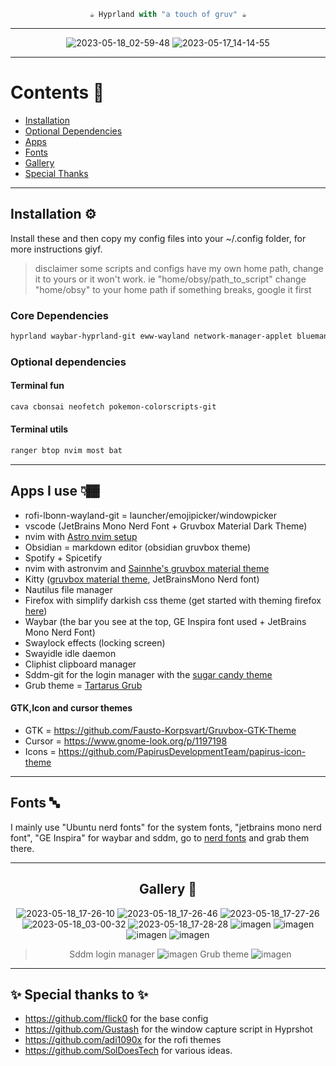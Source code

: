 <div align="justify">
<div align="center">

```ocaml
☕ Hyprland with "a touch of gruv" ☕
```
  -----------
![2023-05-18_02-59-48](https://github.com/0bCdian/Hyprland_dotfiles/assets/101421807/7ec3cd7b-633d-46c2-aafb-95ddf4e1cec0)
![2023-05-17_14-14-55](https://github.com/0bCdian/Hyprland_dotfiles/assets/101421807/eb55c8a4-9104-40d9-a2d0-c4eb3402e91c)
  
----------
</div>
</div>


# Contents 📖
- [Installation](#Installation)
- [Optional Dependencies](#Optional-dependencies)
- [Apps](#Apps-I-use)
- [Fonts](#Fonts)
- [Gallery](#Gallery)
- [Special Thanks]()

 -----------
## Installation ⚙️
Install these and then copy my config files into your ~/.config folder, for more instructions giyf.
> disclaimer some scripts and configs have my own home path, change it to yours or it won't work. ie "home/obsy/path_to_script" change "home/obsy" to your home path
> if something breaks, google it first 
### Core Dependencies

```bash
hyprland waybar-hyprland-git eww-wayland network-manager-applet blueman python rustup kitty fish rofi-emoji rofi-lbonn-wayland-git xdg-desktop-portal-hyprland swayidle swaylock-effects grim slurp dunst wl-clipboard cliphist swww 
```
### Optional dependencies
#### Terminal fun
```Bash
cava cbonsai neofetch pokemon-colorscripts-git
```
#### Terminal utils 
```Bash
ranger btop nvim most bat
```

---------------------------
 
## Apps I use 👇🏾
- rofi-lbonn-wayland-git = launcher/emojipicker/windowpicker
- vscode (JetBrains Mono Nerd Font + Gruvbox Material Dark Theme)
- nvim with [Astro nvim setup](https://astronvim.com/)
- Obsidian = markdown editor (obsidian gruvbox theme)
- Spotify + Spicetify 
- nvim with astronvim and [Sainnhe's gruvbox material theme](https://github.com/sainnhe/gruvbox-material)
- Kitty ([gruvbox material theme](https://github.com/wdomitrz), JetBrainsMono Nerd font)
- Nautilus file manager
- Firefox with simplify darkish css theme (get started with theming firefox [here](https://www.reddit.com/r/FirefoxCSS/wiki/index/tutorials/))
- Waybar (the bar you see at the top, GE Inspira font used + JetBrains Mono Nerd Font)
- Swaylock effects (locking screen)
- Swayidle idle daemon
- Cliphist clipboard manager
- Sddm-git for the login manager with the [sugar candy theme](https://github.com/Kangie/sddm-sugar-candy)
- Grub theme = [Tartarus Grub](https://github.com/AllJavi/tartarus-grub)
#### GTK,Icon and cursor themes 
- GTK = https://github.com/Fausto-Korpsvart/Gruvbox-GTK-Theme
- Cursor = https://www.gnome-look.org/p/1197198
- Icons = https://github.com/PapirusDevelopmentTeam/papirus-icon-theme


------------

## Fonts 🔤

I mainly use "Ubuntu nerd fonts" for the system fonts, "jetbrains mono nerd font", "GE Inspira" for waybar and sddm, go to [nerd fonts](https://www.nerdfonts.com/) and grab them there.

-------------

<div align="justify">
<div align="center">
  
  
## Gallery 📸
![2023-05-18_17-26-10](https://github.com/0bCdian/Hyprland_dotfiles/assets/101421807/9a23f151-3394-4266-b2f0-aa81dead2dc1)
![2023-05-18_17-26-46](https://github.com/0bCdian/Hyprland_dotfiles/assets/101421807/34ac0d8a-0e6c-448a-b00e-dbfd1d49d6e2)
![2023-05-18_17-27-26](https://github.com/0bCdian/Hyprland_dotfiles/assets/101421807/9aafa6ff-a4a7-488e-b133-0a599e58ec55)
![2023-05-18_03-00-32](https://github.com/0bCdian/Hyprland_dotfiles/assets/101421807/51b59230-4284-4ba6-9d2b-bc8c13436bd6)
![2023-05-18_17-28-28](https://github.com/0bCdian/Hyprland_dotfiles/assets/101421807/8bb27036-812c-4592-b5a3-2fdd70de8ae1)
![imagen](https://github.com/0bCdian/Hyprland_dotfiles/assets/101421807/d4d72588-6464-4f04-a3cc-18cb71dca560)
![imagen](https://github.com/0bCdian/Hyprland_dotfiles/assets/101421807/b066d93b-1f15-44b7-be18-4db881198a1f)
![imagen](https://github.com/0bCdian/Hyprland_dotfiles/assets/101421807/40f2ea4e-dc07-4200-936a-f977d0189eed)
![imagen](https://github.com/0bCdian/Hyprland_dotfiles/assets/101421807/b8050e55-92cc-4308-adea-1844938a70d3)
 > Sddm login manager
![imagen](https://github.com/0bCdian/Hyprland_dotfiles/assets/101421807/bf1e6ef2-a6a4-4344-a038-6608ac7af8a7)
 > Grub theme 
 ![imagen](https://github.com/0bCdian/Hyprland_dotfiles/assets/101421807/3d7fd794-98bf-4872-9119-4ef7300347f9)
 

</div>
</div>


------------------------
## ✨ Special thanks to ✨
- https://github.com/flick0 for the base config
- https://github.com/Gustash for the window capture script in Hyprshot
- https://github.com/adi1090x for the rofi themes
- https://github.com/SolDoesTech for various ideas.
